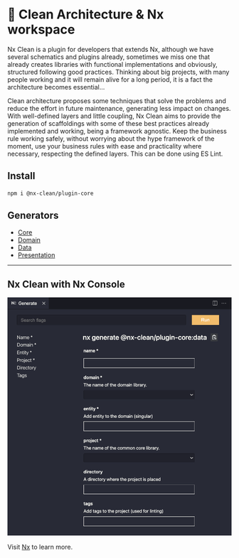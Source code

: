 # 🧅 Clean Architecture & Nx workspace

Nx Clean is a plugin for developers that extends Nx, although we have several schematics and plugins already, sometimes we miss one that already creates libraries with functional implementations and obviously, structured following good practices. Thinking about big projects, with many people working and it will remain alive for a long period, it is a fact the architecture becomes essential...

Clean architecture proposes some techniques that solve the problems and reduce the effort in future maintenance, generating less impact on changes. With well-defined layers and little coupling, Nx Clean aims to provide the generation of scaffoldings with some of these best practices already implemented and working, being a framework agnostic. Keep the business rule working safely, without worrying about the hype framework of the moment, use your business rules with ease and practicality where necessary, respecting the defined layers. This can be done using ES Lint.

## Install

```sh
npm i @nx-clean/plugin-core
```

## Generators

- [Core](./libs/plugin/core#core---generate)
- [Domain](./libs/plugin/core#domain---generate)
- [Data](./libs/plugin/core#data---generate)
- [Presentation](./libs/plugin/core#presentation---generate)

---

## Nx Clean with Nx Console

![Nx Console with Nx Clean](./assets/nx-clean-console.png)

Visit [Nx](https://nx.dev/) to learn more.
